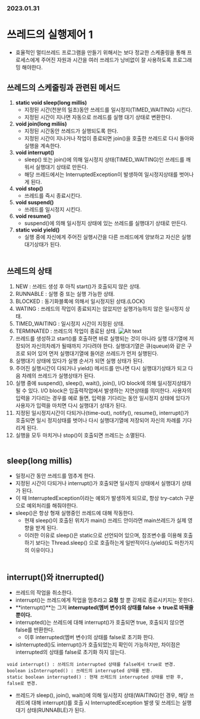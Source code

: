 ### 2023.01.31
# 쓰레드의 실행제어 1
- 효율적인 멀티쓰레드 프로그램을 만들기 위해서는 보다 정교한 스케줄링을 통해 프로세스에게 주어진 자원과 시간을 여러 쓰레드가 낭비없이 잘 사용하도록 프로그래밍 해야한다.<br>
## 쓰레드의 스케줄링과 관련된 메서드
1. **static void sleep(long millis)**
    - 지정된 시간(천분의 일초)동안 쓰레드를 일시정지(TIMED_WAITING) 시킨다.
    - 지정된 시간이 지나면 자동으로 쓰레드를 실행 대기 상태로 변환한다.
2. **void join(long miliis)**
    - 지정된 시간동안 쓰레드가 실행되도록 한다.
    - 지정된 시간이 지나거나 작업이 종료되면 join()을 호출한 쓰레드로 다시 돌아와 실행을 계속한다.
3. **void interrupt()**
    - sleep() 또는 join()에 의해 일시정지 상태(TIMED_WAITING)인 쓰레드를 깨워서 실행대기 상태로 만든다.
    - 해당 쓰레드에서는 InterruptedException이 발생하여 일시정지상태를 벗어나게 된다.
4. **void stop()**
    - 쓰레드를 즉시 종료시킨다.
5. **void suspend()**
    - 쓰레드를 일시정지 시킨다.
6. **void resume()**
    - suspend()에 의해 일시정지 상태에 있는 쓰레드를 실행대기 상태로 만든다.
7. **static void yield()**
    - 실행 중에 자신에게 주어진 실행시간을 다른 쓰레드에게 양보하고 자신은 실행대기상태가 된다.<br><br>
## 쓰레드의 상태
1. NEW : 쓰레드 생성 후 아직 start()가 호출되지 않은 상태.
2. RUNNABLE : 실행 중 또는 실행 가능한 상태.
3. BLOCKED : 동기화블록에 의해서 일시정지된 상태.(LOCK)
4. WATING : 쓰레드의 작업이 종료되지는 않았지만 실행가능하지 않은 일시정지 상태.
5. TIMED_WAITING : 일시정지 시간이 지정된 상태.
6. TERMINATED : 쓰레드의 작업이 종료된 상태.
![Alt text](https://raw.githubusercontent.com/yonggyo1125/curriculum300H/main/1.JAVA%2884%EC%8B%9C%EA%B0%84%29/17%EC%9D%BC%EC%B0%A8%283h%29%20-%20%EC%93%B0%EB%A0%88%EB%93%9C/images/%EC%93%B0%EB%A0%88%EB%93%9C%EC%9D%98_%EC%83%81%ED%83%9C.png)
1. 쓰레드를 생성하고 start()를 호출하면 바로 실행되는 것이 아니라 실행 대기열에 저장되어 자신의차례가 될때까지 기다려야 한다. 실행대기열은 큐(queue)와 같은 구조로 되어 있어 먼저 실행대기열에 들어온 쓰레드가 먼저 실행된다.
2. 실행대기 상태에 있다가 실행 순서가 되면 실행 상태가 된다.
3. 주어진 실행시간이 다되거나 yield() 메서드를 만나면 다시 실행대기상태가 되고 다음 차례의 쓰레드가 실행상태가 된다.
4. 실행 중에 suspend(), sleep(), wait(), join(), I/O block에 의해 일시정지상태가 될 수 있다. I/O block은 입출력작업에서 발생하는 지연상태를 의미한다. 사용자의 입력을 기다리는 경우를 예로 들면, 입력을 기다리는 동안 일시정지 상태에 있다가 사용자가 입력을 마치면 다시 실행대기 상태가 된다.
5. 지정된 일시정지시간이 다되거나(time-out), notify(), resume(), interrupt()가 호출되면 일시 정지상태를 벗어나 다시 실행대기열에 저장되어 자신의 차례를 기다리게 된다.
6. 실행을 모두 마치거나 stop()이 호출되면 쓰레드는 소멸된다.<br><br>
## sleep(long millis)
- 일정시간 동안 쓰레드를 멈추게 한다.
- 지정된 시간이 다되거나 interrupt()가 호출되면 일시정지 상태에서 실행대기 상태가 된다.
- 이 때 InterruptedException이라는 예외가 발생하게 되므로, 항상 try-catch 구문으로 예외처리를 해줘야한다.
- sleep()은 항상 형재 실행중인 쓰레드에 대해 작동한다.
    - 현재 sleep()이 호출된 위치가 main() 쓰레드 안이라면 main쓰레드가 실제 영향을 받게 된다.
    - 이러한 이유로 sleep()은 static으로 선언되어 있으며, 참조변수를 이용해 호출하기 보다는 Thread.sleep()
      으로 호출하는게 일반적이다.(yield()도 마찬가지의 이유이다.)<br><br>
## interrupt()와 itnerrupted()
- 쓰레드의 작업을 취소한다.
- interrupt()는 쓰레드에게 작업을 멈추라고 **요청** 할 뿐 강제로 종료시키지는 못한다.
- **interrupt()**는 그저 **interrupted(멤버 변수)의 상태를 false -> true로 바꿔줄 뿐이다.**
- interrupted()는 쓰레드에 대해 interrupt()가 호출되면 true, 호출되지 않으면 false를 반환한다.
    - 이후 interrupted(멤버 변수)의 상태를 false로 초기화 한다.
- isInterrupted()도 interrupt()가 호출되었는지 확인이 가능하지만, 차이점은 interrupted의 상태를 false로 초기화
  하지 않는다.
```
void interrupt() : 쓰레드의 interrupted 상태를 false에서 true로 변경.
boolean isInterrupted() : 쓰레드의 interrupted 상태를 반환.
static boolean interrupted() : 현재 쓰레드의 interrupted 상태를 반환 후, false로 변경.
```
- 쓰레드가 sleep(), join(), wait()에 의해 일시정지 상태(WAITING)인 경우, 해당 쓰레드에 대해 interrupt()를 호출 시
  InterruptedException 발생 및 쓰레드는 실행대기 상태(RUNNABLE)가 된다.